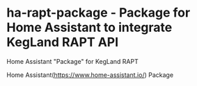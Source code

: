 # ha-rapt-package - Package for Home Assistant to integrate KegLand RAPT API
Home Assistant "Package" for KegLand RAPT

Home Assistant(https://www.home-assistant.io/) Package

